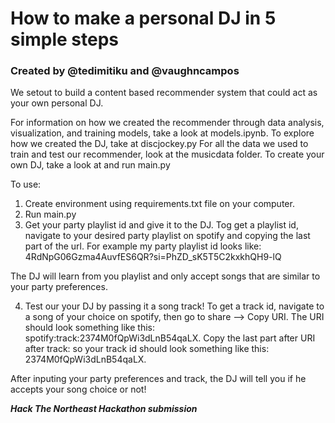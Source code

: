 # How to make a personal DJ in 5 simple steps

### Created by @tedimitiku and @vaughncampos

We setout to build a content based recommender system that could act as your own personal DJ.

For information on how we created the recommender through data analysis, visualization, and training models, take a look at models.ipynb.
To explore how we created the DJ, take at discjockey.py
For all the data we used to train and test our recommender, look at the musicdata folder.
To create your own DJ, take a look at and run main.py

To use:

1) Create environment using requirements.txt file on your computer.
2) Run main.py
3) Get your party playlist id and give it to the DJ.
Tog get a playlist id, navigate to your desired party playlist on spotify and copying the last part of the url.  For example my party playlist id looks like: 4RdNpG06Gzma4AuvfES6QR?si=PhZD_sK5T5C2kxkhQH9-lQ

The DJ will learn from you playlist and only accept songs that are similar to your party preferences. 

4) Test our your DJ by passing it a song track!
To get a track id, navigate to a song of your choice on spotify, then go to share --> Copy URI.
The URI should look something like this: spotify:track:2374M0fQpWi3dLnB54qaLX. Copy the last part after URI after track:
so your track id should look something like this: 2374M0fQpWi3dLnB54qaLX.

After inputing your party preferences and track, the DJ will tell you if he accepts your song choice or not!

***Hack The Northeast Hackathon submission***
